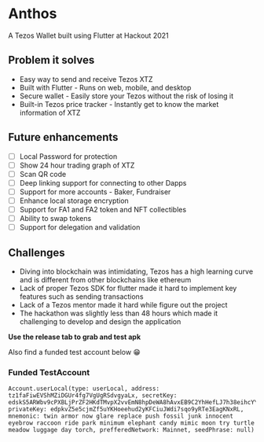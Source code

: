 # Anthos

A Tezos Wallet built using Flutter at Hackout 2021

## Problem it solves

- Easy way to send and receive Tezos XTZ
- Built with Flutter - Runs on web, mobile, and desktop
- Secure wallet - Easily store your Tezos without the risk of losing it
- Built-in Tezos price tracker - Instantly get to know the market information of XTZ

## Future enhancements

- [ ] Local Password for protection
- [ ] Show 24 hour trading graph of XTZ
- [ ] Scan QR code
- [ ] Deep linking support for connecting to other Dapps
- [ ] Support for more accounts - Baker, Fundraiser
- [ ] Enhance local storage encryption
- [ ] Support for FA1 and FA2 token and NFT collectibles
- [ ] Ability to swap tokens
- [ ] Support for delegation and validation

## Challenges

- Diving into blockchain was intimidating, Tezos has a high learning curve and is different from other blockchains like ethereum
- Lack of proper Tezos SDK for flutter made it hard to implement key features such as sending transactions
- Lack of a Tezos mentor made it hard while figure out the project
- The hackathon was slightly less than 48 hours which made it challenging to develop and design the application

**Use the release tab to grab and test apk**

Also find a funded test account below 😁

### Funded TestAccount

```
Account.userLocal(type: userLocal, address: tz1faFiwEVShMZiDGUr4fg7VgUgRSdvgyaLx, secretKey: edskS5ARWbv9cPXBLjPrZF2HKdTMvpX2vvEmN8hpDeWA8hAvxEB9C2YhHefLJ7h38eihcYYfoP9V7MokbicESTiLjTMtyZ9tzo, privateKey: edpkvZ5e5cjmZf5uYKHoeehud2yKFCiuJWdi7sqo9yRTe3EagKNxRL, mnemonic: twin armor now glare replace push fossil junk innocent eyebrow raccoon ride park minimum elephant candy mimic moon try turtle meadow luggage day torch, prefferedNetwork: Mainnet, seedPhrase: null)

```
